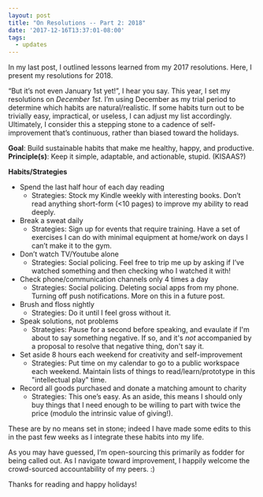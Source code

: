 ```yaml
---
layout: post
title: "On Resolutions -- Part 2: 2018"
date: '2017-12-16T13:37:01-08:00'
tags:
  - updates
---
```


<!--[](){:target=_"blank"}-->

In my last post, I outlined lessons learned from my 2017 resolutions. Here, I present my resolutions for 2018.

“But it’s not even January 1st yet!”, I hear you say. This year, I set my resolutions on *December 1st*. I’m using December as my trial period to determine which habits are natural/realistic. If some habits turn out to be trivially easy, impractical, or useless, I can adjust my list accordingly. Ultimately, I consider this a stepping stone to a cadence of self-improvement that’s continuous, rather than biased toward the holidays.

<!--more-->

**Goal**: Build sustainable habits that make me healthy, happy, and productive.
**Principle(s)**: Keep it simple, adaptable, and actionable, stupid. (KISAAS?)

**Habits/Strategies**
* Spend the last half hour of each day reading
    * Strategies: Stock my Kindle weekly with interesting books. Don’t read anything short-form (<10 pages) to improve my ability to read deeply.
* Break a sweat daily
    * Strategies: Sign up for events that require training. Have a set of exercises I can do with minimal equipment at home/work on days I can’t make it to the gym.
* Don’t watch TV/Youtube alone
    * Strategies: Social policing. Feel free to trip me up by asking if I’ve watched something and then checking who I watched it with!
* Check phone/communication channels only 4 times a day
    * Strategies: Social policing. Deleting social apps from my phone. Turning off push notifications. More on this in a future post.
* Brush and floss nightly
    * Strategies: Do it until I feel gross without it.
* Speak solutions, not problems
    * Strategies: Pause for a second before speaking, and evaulate if I'm about to say something negative. If so, and it's *not* accompanied by a proposal to resolve that negative thing, don't say it.
* Set aside 8 hours each weekend for creativity and self-improvement
    * Strategies: Put time on my calendar to go to a public workspace each weekend. Maintain lists of things to read/learn/prototype in this "intellectual play" time.
* Record all goods purchased and donate a matching amount to charity
    * Strategies: This one’s easy. As an aside, this means I should only buy things that I need enough to be willing to part with twice the price (modulo the intrinsic value of giving!).

These are by no means set in stone; indeed I have made some edits to this in the past few weeks as I integrate these habits into my life. 

As you may have guessed, I’m open-sourcing this primarily as fodder for being called out. As I navigate toward improvement, I happily welcome the crowd-sourced accountability of my peers. :) 

Thanks for reading and happy holidays!

